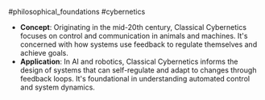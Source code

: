 #philosophical_foundations #cybernetics
- **Concept**: Originating in the mid-20th century, Classical Cybernetics focuses on control and communication in animals and machines. It's concerned with how systems use feedback to regulate themselves and achieve goals.
- **Application**: In AI and robotics, Classical Cybernetics informs the design of systems that can self-regulate and adapt to changes through feedback loops. It's foundational in understanding automated control and system dynamics.